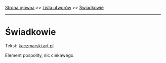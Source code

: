 [Strona głowna](../index.md) >> [Lista utworów](../list.md) >> [Świadkowie](700.md)

---

# Świadkowie

Tekst: [kaczmarski.art.pl](https://www.kaczmarski.art.pl/tworczosc/wiersze/swiadkowie/)

Element pospolity, nic ciekawego.